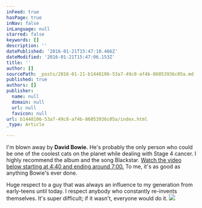 ```yaml
---
inFeed: true
hasPage: true
inNav: false
inLanguage: null
starred: false
keywords: []
description: ''
datePublished: '2016-01-21T15:47:10.466Z'
dateModified: '2016-01-21T15:47:06.153Z'
title: ''
author: []
sourcePath: _posts/2016-01-21-b1448106-53a7-49c8-af4b-86053936c05a.md
published: true
authors: []
publisher:
  name: null
  domain: null
  url: null
  favicon: null
url: b1448106-53a7-49c8-af4b-86053936c05a/index.html
_type: Article

---
```

I'm blown away by **David Bowie.** He's probably the only person who could be one of the coolest cats on the planet while dealing with Stage 4 cancer. I highly recommend the album and the song Blackstar. [Watch the video below starting at 4:40 and ending around 7:00\.][0] To me, it's as good as anything Bowie's ever done.

Huge respect to a guy that was always an influence to my generation from early-teens until today. I respect anybody who constantly re-invents themselves. It's super difficult; if it wasn't, everyone would do it. ![](https://the-grid-user-content.s3-us-west-2.amazonaws.com/61fb2447-0c85-4f87-8109-d03353456b9d.jpg)

[0]: https://www.youtube.com/watch?v=kszLwBaC4Sw